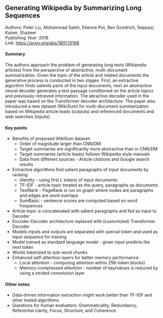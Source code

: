 ## Generating Wikipedia by Summarizing Long Sequences
_Authors:_ Peter Liu, Mohammad Saleh, Etienne Pot, Ben Goodrich, Seppasi, Kaiser, Shazeer    
_Publishing Year:_ 2018   
_Link:_ https://arxiv.org/abs/1801.10198   

#### Summary
The authors approach the problem of generating long texts (Wikipedia articles) from the perspective of abstractive, multi-document summarization.
Given the topic of the article and related documents the generative process is conducted in two stages.
First, an extractive algorithm finds salients parts of the input documents, next an abstractive neural decoder generates a text passage conditioned on the article topics and previously retrieved information.
The abractive decoder used in the paper was based on the Transformer decoder architecture.
The paper also introduced a new dataset (WikiSum) for multi-document summarization based on Wikipedia article leads (outputs) and referenced documents and web searches (inputs).


#### Key points
- Benefits of proposed WikiSum dataset:
	- Order of magnitude larger than CNN/DM
	- Target summaries are significantly more abstractive than in CNN/DM
	- Target summaries (article leads) followo Wikipedia style manuals
	- Data from different sources - Article citations and Google search results
- Extractive algorithms find salient paragraphs of input documents by ranking:
	- Identity - using first L tokens of input documents
	- TF-IDF - article topic treated as the query, paragraphs as documents
	- TextRank - PageRank is run on graph where nodes are paragraphs and edges are word overlaps
	- SumBasic - sentence scores are computed based on word frequences
- Article topic is concatenated with salient paragraphs and fed as input to Decoder
- Encoder-Decoder architecture replaced with (customized) Transformer Decoder
- Models inputs and outputs are separated with special token and used as input sequence for training
- Model trained as standard language model - given input predicts the next token
- Words tokenized to sub-word chunks
- Enhanced self-attention layers for better memory performance:
	- Local attention - computing attention within 256-token blocks)
	- Memory-compressed attention - number of key/values is reduced by using a strided convolution layer



#### Other notes
- Data-driven information extraction might work better than TF-IDF and other tested algorithms
- Questions for human evaluators: Grammaticality, Redundancy, Referential clarity, Focus, Structure, and Coherence
